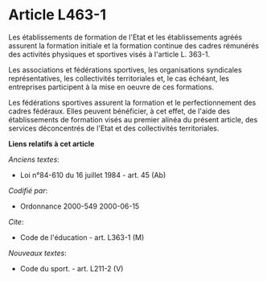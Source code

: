 # Article L463-1

Les établissements de formation de l'Etat et les établissements agréés assurent la formation initiale et la formation
continue des cadres rémunérés des activités physiques et sportives visés à l'article L. 363-1.

Les associations et fédérations sportives, les organisations syndicales représentatives, les collectivités territoriales et,
le cas échéant, les entreprises participent à la mise en oeuvre de ces formations.

Les fédérations sportives assurent la formation et le perfectionnement des cadres fédéraux. Elles peuvent bénéficier, à cet
effet, de l'aide des établissements de formation visés au premier alinéa du présent article, des services déconcentrés de
l'Etat et des collectivités territoriales.

**Liens relatifs à cet article**

_Anciens textes_:

  - Loi n°84-610 du 16 juillet 1984 - art. 45 (Ab)

_Codifié par_:

  - Ordonnance 2000-549 2000-06-15

_Cite_:

  - Code de l'éducation - art. L363-1 (M)

_Nouveaux textes_:

  - Code du sport. - art. L211-2 (V)
